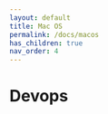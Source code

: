 ```yaml
---
layout: default
title: Mac OS
permalink: /docs/macos
has_children: true
nav_order: 4
---
```


# Devops
